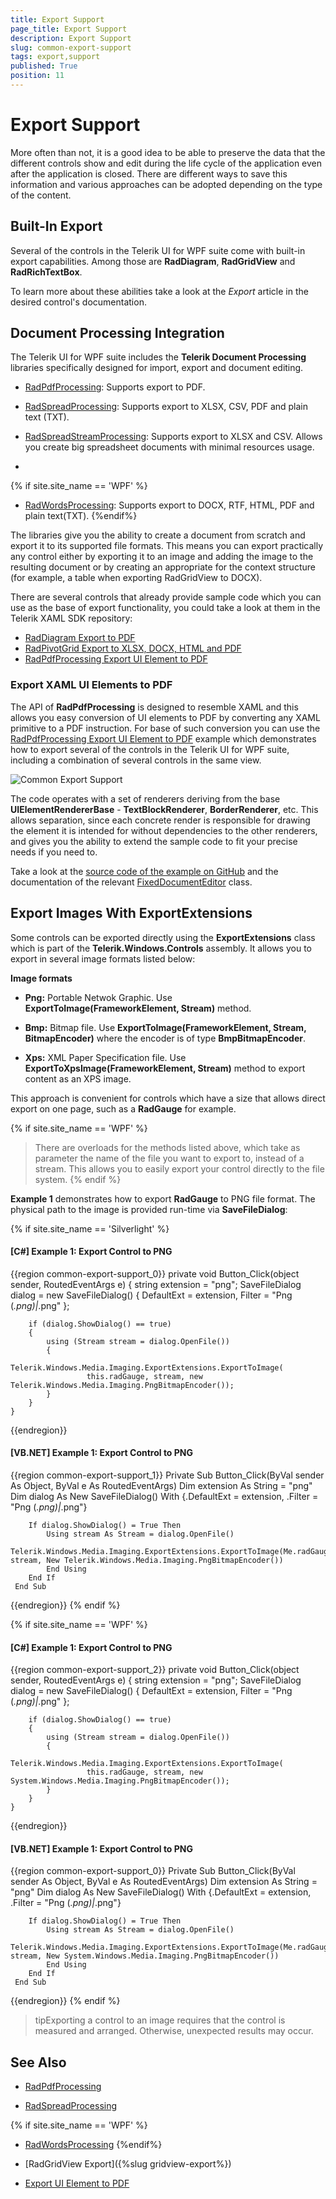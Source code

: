 ```yaml
---
title: Export Support
page_title: Export Support
description: Export Support
slug: common-export-support
tags: export,support
published: True
position: 11
---
```


# Export Support

More often than not, it is a good idea to be able to preserve the data that the different controls show and edit during the life cycle of the application even after the application is closed. There are different ways to save this information and various approaches can be adopted depending on the type of the content.


## Built-In Export


Several of the controls in the Telerik UI for WPF suite come with built-in export capabilities. Among those are  __RadDiagram__, __RadGridView__ and __RadRichTextBox__. 


To learn more about these abilities take a look at the *Export* article in the desired control's documentation. 


## Document Processing Integration


The Telerik UI for WPF suite includes the **Telerik Document Processing** libraries specifically designed for import, export and document editing.


* [RadPdfProcessing](http://docs.telerik.com/devtools/document-processing/libraries/radpdfprocessing/overview): Supports export to PDF.
* [RadSpreadProcessing](http://docs.telerik.com/devtools/document-processing/libraries/radspreadprocessing/overview): Supports export to XLSX, CSV, PDF and plain text (TXT).

* [RadSpreadStreamProcessing](http://docs.telerik.com/devtools/document-processing/libraries/radspreadstreamprocessing/overview): Supports export to XLSX and CSV. Allows you create big spreadsheet documents with minimal resources usage.
* 
{% if site.site_name == 'WPF' %}
* [RadWordsProcessing](http://docs.telerik.com/devtools/document-processing/libraries/radwordsprocessing/overview): Supports export to DOCX, RTF, HTML, PDF and plain text(TXT).
{%endif%}

The libraries give you the ability to create a document from scratch and export it to its supported file formats. This means you can export practically any control either by exporting it to an image and adding the image to the resulting document or by creating an appropriate for the context structure (for example, a table when exporting RadGridView to DOCX).


There are several controls that already provide sample code which you can use as the base of export functionality, you could take a look at them in the Telerik XAML SDK repository:


*  [RadDiagram Export to PDF](https://github.com/telerik/xaml-sdk/tree/master/Diagram/ExportToPDF)
*  [RadPivotGrid Export to XLSX, DOCX, HTML and PDF](https://github.com/telerik/xaml-sdk/blob/master/PivotGrid/ExportPivotGrid/Example.xaml.cs)
*  [RadPdfProcessing Export UI Element to PDF](https://github.com/telerik/xaml-sdk/tree/master/PdfProcessing/ExportUIElement)


### Export XAML UI Elements to PDF


The API of __RadPdfProcessing__ is designed to resemble XAML and this allows you easy conversion of UI elements to PDF by converting any XAML primitive to a PDF instruction. For base of such conversion you can use the  [RadPdfProcessing Export UI Element to PDF](https://github.com/telerik/document-processing-sdk/tree/2d32fd229282a1f7101d6f9b0961a650e89a1dc1/PdfProcessing/ExportUIElement) example which demonstrates how to export several of the controls in the Telerik UI for WPF suite, including a combination of several controls in the same view.


![Common Export Support](images/Common_Export_Support_01.png) 

 
The code operates with a set of renderers deriving from the base __UIElementRendererBase__ - __TextBlockRenderer__, __BorderRenderer__, etc. This allows separation, since each concrete render is responsible for drawing the element it is intended for without dependencies to the other renderers, and gives you the ability to extend the sample code to fit your precise needs if you need to.


Take a look at the [source code of the example on GitHub](https://github.com/telerik/document-processing-sdk/tree/2d32fd229282a1f7101d6f9b0961a650e89a1dc1/PdfProcessing/ExportUIElement) and the documentation of the relevant [FixedDocumentEditor](http://docs.telerik.com/devtools/document-processing/libraries/radpdfprocessing/editing/fixedcontenteditor) class.


## Export Images With ExportExtensions


Some controls can be exported directly using the __ExportExtensions__ class which is part of the __Telerik.Windows.Controls__ assembly. It allows you to export in several image formats listed below:


 __Image formats__

* __Png:__ Portable Netwok Graphic. Use __ExportToImage(FrameworkElement, Stream)__ method.

* __Bmp:__ Bitmap file. Use __ExportToImage(FrameworkElement, Stream, BitmapEncoder)__ where the encoder is of type __BmpBitmapEncoder__.

* __Xps:__ XML Paper Specification file. Use __ExportToXpsImage(FrameworkElement, Stream)__ method to export content as an XPS image.


This approach is convenient for controls which have a size that allows direct export on one page, such as a __RadGauge__ for example.


{% if site.site_name == 'WPF' %}
>There are overloads for the methods listed above, which take as parameter the name of the file you want to export to, instead of a stream. This allows you to easily export your control directly to the file system.
{% endif %}


__Example 1__ demonstrates how to export __RadGauge__ to PNG file format. The physical path to the image is provided run-time via __SaveFileDialog__:


{% if site.site_name == 'Silverlight' %}
#### __[C#] Example 1: Export Control to PNG__

{{region common-export-support_0}}
	 private void Button_Click(object sender, RoutedEventArgs e)
	  {
		string extension = "png";
		SaveFileDialog dialog = new SaveFileDialog()
		{
			DefaultExt = extension,
			Filter = "Png (*.png)|*.png"
		};
	
		if (dialog.ShowDialog() == true)
		{
			using (Stream stream = dialog.OpenFile())
			{
				Telerik.Windows.Media.Imaging.ExportExtensions.ExportToImage(
					 this.radGauge, stream, new Telerik.Windows.Media.Imaging.PngBitmapEncoder());
			}
		}
	}
{{endregion}}

#### __[VB.NET] Example 1: Export Control to PNG__

{{region common-export-support_1}}
	 Private Sub Button_Click(ByVal sender As Object, ByVal e As RoutedEventArgs)
		Dim extension As String = "png"
		Dim dialog As New SaveFileDialog() With {.DefaultExt = extension, .Filter = "Png (*.png)|*.png"}
	
		If dialog.ShowDialog() = True Then
			Using stream As Stream = dialog.OpenFile()
				Telerik.Windows.Media.Imaging.ExportExtensions.ExportToImage(Me.radGauge, stream, New Telerik.Windows.Media.Imaging.PngBitmapEncoder())
			End Using
		End If
	 End Sub
{{endregion}}
{% endif %}

{% if site.site_name == 'WPF' %}
#### __[C#] Example 1: Export Control to PNG__

{{region common-export-support_2}}
	 private void Button_Click(object sender, RoutedEventArgs e)
	  {
		string extension = "png";
		SaveFileDialog dialog = new SaveFileDialog()
		{
			DefaultExt = extension,
			Filter = "Png (*.png)|*.png"
		};
	
		if (dialog.ShowDialog() == true)
		{
			using (Stream stream = dialog.OpenFile())
			{
				Telerik.Windows.Media.Imaging.ExportExtensions.ExportToImage(
					 this.radGauge, stream, new System.Windows.Media.Imaging.PngBitmapEncoder());
			}
		}
	}
{{endregion}}

#### __[VB.NET] Example 1: Export Control to PNG__

{{region common-export-support_0}}
	 Private Sub Button_Click(ByVal sender As Object, ByVal e As RoutedEventArgs)
		Dim extension As String = "png"
		Dim dialog As New SaveFileDialog() With {.DefaultExt = extension, .Filter = "Png (*.png)|*.png"}
	
		If dialog.ShowDialog() = True Then
			Using stream As Stream = dialog.OpenFile()
				Telerik.Windows.Media.Imaging.ExportExtensions.ExportToImage(Me.radGauge, stream, New System.Windows.Media.Imaging.PngBitmapEncoder())
			End Using
		End If
	 End Sub
{{endregion}}
{% endif %}

>tipExporting a control to an image requires that the control is measured and arranged. Otherwise, unexpected results may occur.

## See Also

* [RadPdfProcessing](http://docs.telerik.com/devtools/document-processing/libraries/radpdfprocessing/overview)

* [RadSpreadProcessing](http://docs.telerik.com/devtools/document-processing/libraries/radspreadprocessing/overview)

{% if site.site_name == 'WPF' %}
* [RadWordsProcessing](http://docs.telerik.com/devtools/document-processing/libraries/radwordsprocessing/overview)
{%endif%}

* [RadGridView Export]({%slug gridview-export%})

* [Export UI Element to PDF](https://github.com/telerik/xaml-sdk/tree/master/PdfProcessing/ExportUIElement)
